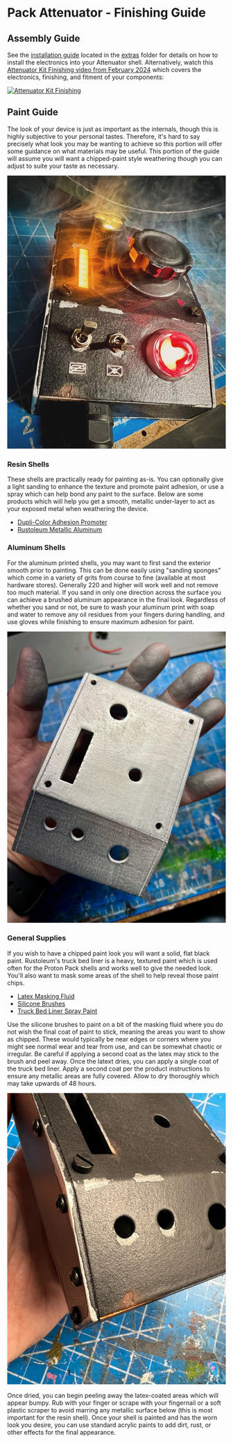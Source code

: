 # Pack Attenuator - Finishing Guide

## Assembly Guide

See the [installation guide](extras/Attenuator-Install-Guide.pdf?raw=1) located in the [extras](extras/) folder for details on how to install the electronics into your Attenuator shell. Alternatively, watch this [Attenuator Kit Finishing video from February 2024](https://www.youtube.com/watch?v=vBww_2N0M-k) which covers the electronics, finishing, and fitment of your components: 

[![Attenuator Kit Finishing](https://img.youtube.com/vi/vBww_2N0M-k/maxresdefault.jpg)](https://www.youtube.com/watch?v=vBww_2N0M-k)

## Paint Guide

The look of your device is just as important as the internals, though this is highly subjective to your personal tastes. Therefore, it's hard to say precisely what look you may be wanting to achieve so this portion will offer some guidance on what materials may be useful. This portion of the guide will assume you will want a chipped-paint style weathering though you can adjust to suite your taste as necessary.

![](images/Attenuator_Finished.jpg)

### Resin Shells

These shells are practically ready for painting as-is. You can optionally give a light sanding to enhance the texture and promote paint adhesion, or use a spray which can help bond any paint to the surface. Below are some products which will help you get a smooth, metallic under-layer to act as your exposed metal when weathering the device.

* [Dupli-Color Adhesion Promoter](https://a.co/d/b7cgghV)
* [Rustoleum Metallic Aluminum](https://a.co/d/bASBF62)

### Aluminum Shells

For the aluminum printed shells, you may want to first sand the exterior smooth prior to painting. This can be done easily using "sanding sponges" which come in a variety of grits from course to fine (available at most hardware stores). Generally 220 and higher will work well and not remove too much material. If you sand in only one direction across the surface you can achieve a brushed aluminum appearance in the final look. Regardless of whether you sand or not, be sure to wash your aluminum print with soap and water to remove any oil residues from your fingers during handling, and use gloves while finishing to ensure maximum adhesion for paint.

![](images/Attenuator_Sanded.jpg)

### General Supplies

If you wish to have a chipped paint look you will want a solid, flat black paint. Rustoleum's truck bed liner is a heavy, textured paint which is used often for the Proton Pack shells and works well to give the needed look. You'll also want to mask some areas of the shell to help reveal those paint chips.

* [Latex Masking Fluid](https://a.co/d/8V2Wkzw)
* [Silicone Brushes](https://a.co/d/0DYPN6F)
* [Truck Bed Liner Spray Paint](https://a.co/d/4TvnJ51)

Use the silicone brushes to paint on a bit of the masking fluid where you do not wish the final coat of paint to stick, meaning the areas you want to show as chipped. These would typically be near edges or corners where you might see normal wear and tear from use, and can be somewhat chaotic or irregular. Be careful if applying a second coat as the latex may stick to the brush and peel away. Once the latext dries, you can apply a single coat of the truck bed liner. Apply a second coat per the product instructions to ensure any metallic areas are fully covered. Allow to dry thoroughly which may take upwards of 48 hours.

![](images/Attenuator_Chipped.jpg)

Once dried, you can begin peeling away the latex-coated areas which will appear bumpy. Rub with your finger or scrape with your fingernail or a soft plastic scraper to avoid marring any metallic surface below (this is most important for the resin shell). Once your shell is painted and has the worn look you desire, you can use standard acrylic paints to add dirt, rust, or other effects for the final appearance.